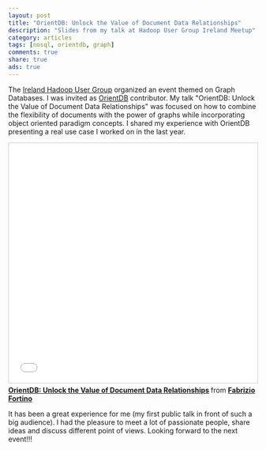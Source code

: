 ```yaml
---
layout: post
title: "OrientDB: Unlock the Value of Document Data Relationships"
description: "Slides from my talk at Hadoop User Group Ireland Meetup"
category: articles
tags: [nosql, orientdb, graph]
comments: true
share: true
ads: true
---
```


The <a href="http://www.meetup.com/hadoop-user-group-ireland/events/229509552/" target="_blank">Ireland Hadoop User Group</a> organized an event themed on Graph Databases. I was invited as <a href="http://www.orientechnologies.com/orientdb/" target="_blank">OrientDB</a> contributor. My talk "OrientDB: Unlock the Value of Document Data Relationships" was focused on how to combine the flexibility of documents with the power of graphs while incorporating object oriented paradigm concepts. I shared my experience with OrientDB presenting a real use case I worked on in the last year.

<iframe src="//www.slideshare.net/slideshow/embed_code/key/26Jj8znoVJX8gF" width="595" height="485" frameborder="0" marginwidth="0" marginheight="0" scrolling="no" style="border:1px solid #CCC; border-width:1px; margin-bottom:5px; max-width: 100%;" allowfullscreen> </iframe> <div style="margin-bottom:5px"> <strong> <a href="//www.slideshare.net/FabrizioFortino1/orientdb-unlock-the-value-of-document-data-relationships" title="OrientDB: Unlock the Value of Document Data Relationships" target="_blank">OrientDB: Unlock the Value of Document Data Relationships</a> </strong> from <strong><a href="//www.slideshare.net/FabrizioFortino1" target="_blank">Fabrizio Fortino</a></strong> </div>

It has been a great experience for me (my first public talk in front of such a big audience). I had the pleasure to meet a lot of passionate people, share ideas and discuss different point of views. Looking forward to the next event!!!
